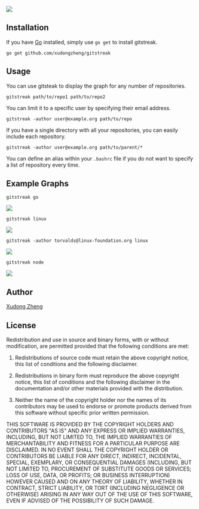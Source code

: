 ![](https://i.imgur.com/9ucpYgY.png)

## Installation

If you have [Go](https://golang.org/) installed, simply use `go get` to install
gitstreak.

`go get github.com/xudongzheng/gitstreak`

## Usage

You can use gitsteak to display the graph for any number of repositories.

`gitstreak path/to/repo1 path/to/repo2`

You can limit it to a specific user by specifying their email address.

`gitstreak -author user@example.org path/to/repo`

If you have a single directory with all your repositories, you can easily
include each repository.

`gitstreak -author user@example.org path/to/parent/*`

You can define an alias within your `.bashrc` file if you do not want to specify
a list of repository every time.

## Example Graphs

`gitstreak go`

![](https://i.imgur.com/dzouqZQ.png)

`gitstreak linux`

![](https://i.imgur.com/zcSxFr3.png)

`gitstreak -author torvalds@linux-foundation.org linux`

![](https://i.imgur.com/m8TtLAy.png)

`gitstreak node`

![](https://i.imgur.com/FW0cp6M.png)

## Author

[Xudong Zheng](https://www.xudongz.com/) 

## License

Redistribution and use in source and binary forms, with or without modification,
are permitted provided that the following conditions are met:

1. Redistributions of source code must retain the above copyright notice, this
list of conditions and the following disclaimer.

2. Redistributions in binary form must reproduce the above copyright notice,
this list of conditions and the following disclaimer in the documentation and/or
other materials provided with the distribution.

3. Neither the name of the copyright holder nor the names of its contributors
may be used to endorse or promote products derived from this software without
specific prior written permission.

THIS SOFTWARE IS PROVIDED BY THE COPYRIGHT HOLDERS AND CONTRIBUTORS "AS IS" AND
ANY EXPRESS OR IMPLIED WARRANTIES, INCLUDING, BUT NOT LIMITED TO, THE IMPLIED
WARRANTIES OF MERCHANTABILITY AND FITNESS FOR A PARTICULAR PURPOSE ARE
DISCLAIMED. IN NO EVENT SHALL THE COPYRIGHT HOLDER OR CONTRIBUTORS BE LIABLE FOR
ANY DIRECT, INDIRECT, INCIDENTAL, SPECIAL, EXEMPLARY, OR CONSEQUENTIAL DAMAGES
(INCLUDING, BUT NOT LIMITED TO, PROCUREMENT OF SUBSTITUTE GOODS OR SERVICES;
LOSS OF USE, DATA, OR PROFITS; OR BUSINESS INTERRUPTION) HOWEVER CAUSED AND ON
ANY THEORY OF LIABILITY, WHETHER IN CONTRACT, STRICT LIABILITY, OR TORT
(INCLUDING NEGLIGENCE OR OTHERWISE) ARISING IN ANY WAY OUT OF THE USE OF THIS
SOFTWARE, EVEN IF ADVISED OF THE POSSIBILITY OF SUCH DAMAGE.


